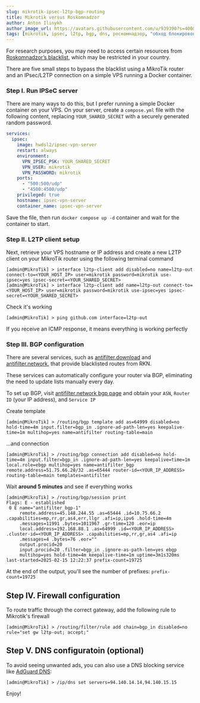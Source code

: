 ```yaml
---
slug: mikrotik-ipsec-l2tp-bgp-routing
title: Mikrotik versus Roskomnadzor
author: Anton Ilinykh
author_image_url: https://avatars.githubusercontent.com/u/939390?s=400&v=4
tags: [mikrotik, ipsec, l2tp, bgp, dns, роскомнадзор, "обход блокировок"]
---
```


For research purposes, you may need to access certain resources from [Roskomnadzor’s blacklist](https://en.wikipedia.org/wiki/Internet_censorship_in_Russia#Internet_blacklist), which may be restricted in your country.

There are five small steps to bypass the blacklist using a MikroTik router and an IPsec/L2TP connection on a simple VPS running a Docker container.

<!--truncate-->

### Step I. Run IPSeC server

There are many ways to do this, but I prefer running a simple Docker container on your VPS. On your server, create a `compose.yml` file with the following content, replacing `YOUR_SHARED_SECRET` with a securely generated random password.

```yaml
services:
  ipsec:
    image: hwdsl2/ipsec-vpn-server
    restart: always
    environment:
      VPN_IPSEC_PSK: YOUR_SHARED_SECRET
      VPN_USER: mikrotik
      VPN_PASSWORD: mikrotik
    ports:
      - "500:500/udp"
      - "4500:4500/udp"
    privileged: true
    hostname: ipsec-vpn-server
    container_name: ipsec-vpn-server
```

Save the file, then run `docker compose up -d` container and wait for the container to start.

### Step II. L2TP client setup

Next, retrieve your VPS hostname or IP address and create a new L2TP client on your MikroTik router using the following terminal command

```shell
[admin@MikroTik] > interface l2tp-client add disabled=no name=l2tp-out connect-to=<YOUR_HOST_IP> user=mikrotik password=mikrotik use-ipsec=yes ipsec-secret=<YOUR_SHARED_SECRET>
[admin@MikroTik] > interface l2tp-client add name=l2tp-out connect-to=<YOUR_HOST_IP> user=mikrotik password=mikrotik use-ipsec=yes ipsec-secret=<YOUR_SHARED_SECRET>
```

Check it's working

```shell
[admin@MikroTik] > ping github.com interface=l2tp-out
```

If you receive an ICMP response, it means everything is working perfectly

### Step III. BGP configuration

There are several services, such as [antifilter.download](https://antifilter.download/) and [antifilter.network](https://antifilter.network/), that provide blacklisted routes from RKN. 

These services can automatically configure your router via BGP, eliminating the need to update lists manually every day. 

To set up BGP, visit [antifilter.network bgp page](https://antifilter.network/bgp) and obtain your `ASN`, `Router ID` (your IP address), and `Service IP`

Create template

```shell
[admin@MikroTik] > /routing/bgp template add as=64999 disabled=no hold-time=4m input.filter=bgp_in .ignore-ad-path-len=yes keepalive-time=1m multihop=yes name=antifilter routing-table=main
```

...and connection

```shell
[admin@MikroTik] > /routing/bgp connection add disabled=no hold-time=4m input.filter=bgp_in .ignore-ad-path-len=yes keepalive=time=1m local.role=ebgp multihop=yes name=antifilter_bgp remote.address=51.75.66.20/32 .as=65444 router-id=<YOUR_IP_ADDRESS> routing-table=main templates=antifilter
```

Wait **around 5 minutes** and see if everything works

```shell
[admin@MikroTik] > /routing/bgp/session print  
Flags: E - established 
 0 E name="antifilter_bgp-1" 
     remote.address=45.148.244.55 .as=65444 .id=10.75.66.2 .capabilities=mp,rr,gr,as4,err,llgr .afi=ip,ipv6 .hold-time=4m 
     .messages=11991 .bytes=1011967 .gr-time=120 .eor=ip 
     local.address=192.168.88.1 .as=64999 .id=<YOUR_IP_ADDRESS> .cluster-id=<YOUR_IP_ADDRESS> .capabilities=mp,rr,gr,as4 .afi=ip 
     .messages=4 .bytes=76 .eor="" 
     output.procid=20 
     input.procid=20 .filter=bgp_in .ignore-as-path-len=yes ebgp 
     multihop=yes hold-time=4m keepalive-time=1m uptime=3m1s320ms last-started=2025-02-15 12:22:37 prefix-count=19725 
```

At the end of the output, you'll see the number of prefixes: `prefix-count=19725`

## Step IV. Firewall configuration

To route traffic through the correct gateway, add the following rule to Mikrotik's firewall

```shell
[admin@MikroTik] > /routing/filter/rule add chain=bgp_in disabled=no rule="set gw l2tp-out; accept;"
```

## Step V. DNS configuratoin (optional)

To avoid seeing unwanted ads, you can also use a DNS blocking service like [AdGuard DNS](https://adguard-dns.io/en/blog/adguard-dns-new-addresses.html):

```shell
[admin@MikroTik] > /ip/dns set servers=94.140.14.14,94.140.15.15
```

Enjoy!